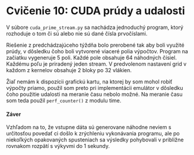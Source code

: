 # Cvičenie 10: CUDA prúdy a udalosti

V súbore `cuda_prime_stream.py` sa nachádza jednoduchý program, ktorý rozhoduje o tom či sú alebo nie sú dané čísla prvočíslami. 

Riešenie z predchádzajúceho týždňa bolo prerobené tak aby boli využité prúdy, v dôsledku čoho boli vytvorené viaceré polia výpočtov. Program na začiatku vygeneruje 5 poli. Každé pole obsahuje 64 náhodných čísiel. Každému poľu je priradený jeden stream. V predvolenom nastavení grid v každom z kernelov obsahuje 2 bloky po 32 vlákien. 

Žiaľ nemám k dispozícii grafickú kartu, na ktorej by som mohol robiť výpočty priamo, použil som preto pri implementácii emulátor v dôsledku čoho použitie udalosti na meranie času nebolo možné. Na meranie času som teda použil ```perf_counter()``` z modulu time.

#### Záver

Vzhľadom na to, že vstupne dáta sú generovane náhodne neviem s určitosťou povedať ci došlo k zrýchleniu vykonávania programu, ale po niekoľkých opakovaných spusteniach sa výsledky pohybovali v približne rovnakom rozpätí s výkyvmi do 1 sekundy.
